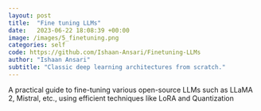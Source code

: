 ```yaml
---
layout: post
title:  "Fine tuning LLMs"
date:   2023-06-22 18:08:39 +00:00
image: /images/5_finetuning.png
categories: self
code: https://github.com/Ishaan-Ansari/Finetuning-LLMs
author: "Ishaan Ansari"
subtitle: "Classic deep learning architectures from scratch."
---
```

A practical guide to fine-tuning various open-source LLMs such as LLaMA 2, Mistral, etc., using efficient techniques like LoRA and Quantization
